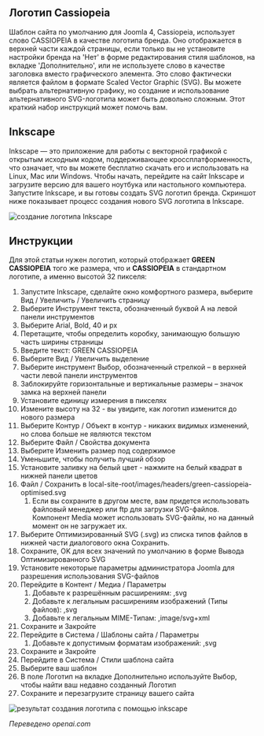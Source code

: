 <!-- Filename: J4.x:Template_SVG_Logos / Display title: Шаблоны логотипов в формате SVG -->

## Логотип Cassiopeia

Шаблон сайта по умолчанию для Joomla 4, Cassiopeia, использует слово CASSIOPEIA в качестве логотипа бренда. Оно отображается в верхней части каждой страницы, если только вы не установите настройки бренда на 'Нет' в форме редактирования стиля шаблонов, на вкладке 'Дополнительно', или не используете слово в качестве заголовка вместо графического элемента. Это слово фактически является файлом в формате Scaled Vector Graphic (SVG). Вы можете выбрать альтернативную графику, но создание и использование альтернативного SVG-логотипа может быть довольно сложным. Этот краткий набор инструкций может помочь вам.


## Inkscape

Inkscape — это приложение для работы с векторной графикой с открытым исходным кодом, поддерживающее кроссплатформенность, что означает, что вы можете бесплатно скачать его и использовать на Linux, Mac или Windows. Чтобы начать, перейдите на сайт Inkscape и загрузите версию для вашего ноутбука или настольного компьютера. Запустите Inkscape, и вы готовы создать SVG логотип бренда. Скриншот ниже показывает процесс создания нового SVG логотипа в Inkscape.

![создание логотипа Inkscape](../../../en/images/templates/templates-svg-logos-inkscape.png)

## Инструкции

Для этой статьи нужен логотип, который отображает **GREEN CASSIOPEIA** того же размера, что и **CASSIOPEIA** в стандартном логотипе, а именно высотой 32 пикселя:

1. Запустите Inkscape, сделайте окно комфортного размера, выберите Вид / Увеличить / Увеличить страницу
2. Выберите Инструмент текста, обозначенный буквой A на левой панели инструментов
3. Выберите Arial, Bold, 40 и px
4. Перетащите, чтобы определить коробку, занимающую большую часть ширины страницы
5. Введите текст: GREEN CASSIOPEIA
6. Выберите Вид / Увеличить выделение
7. Выберите инструмент Выбор, обозначенный стрелкой – в верхней части левой панели инструментов
8. Заблокируйте горизонтальные и вертикальные размеры – значок замка на верхней панели
9. Установите единицу измерения в пикселях
10. Измените высоту на 32 - вы увидите, как логотип изменится до нового размера
11. Выберите Контур / Объект в контур - никаких видимых изменений, но слова больше не являются текстом
12. Выберите Файл / Свойства документа
13. Выберите Изменить размер под содержимое
14. Уменьшите, чтобы получить лучший обзор
15. Установите заливку на белый цвет - нажмите на белый квадрат в нижней панели цветов
16. Файл / Сохранить в local-site-root/images/headers/green-cassiopeia-optimised.svg
    1. Если вы сохраните в другом месте, вам придется использовать файловый менеджер или ftp для загрузки SVG-файлов. Компонент Media может использовать SVG-файлы, но на данный момент он не загружает их.
17. Выберите Оптимизированный SVG (.svg) из списка типов файлов в нижней части диалогового окна Сохранить.
18. Сохраните, OK для всех значений по умолчанию в форме Вывода Оптимизированного SVG
19. Установите некоторые параметры администратора Joomla для разрешения использования SVG-файлов
20. Перейдите в Контент / Медиа / Параметры
    1. Добавьте к разрешённым расширениям: ,svg
    2. Добавьте к легальным расширениям изображений (Типы файлов): ,svg
    3. Добавьте к легальным MIME-Типам: ,image/svg+xml
21. Сохраните и Закройте
22. Перейдите в Система / Шаблоны сайта / Параметры
    1. Добавьте к допустимым форматам изображений: ,svg
23. Сохраните и Закройте
24. Перейдите в Система / Стили шаблона сайта
25. Выберите ваш шаблон
26. В поле Логотип на вкладке Дополнительно используйте Выбор, чтобы найти ваш недавно созданный Логотип
27. Сохраните и перезагрузите страницу вашего сайта

![результат создания логотипа с помощью inkscape](../../../en/images/templates/templates-svg-logos-inkscape-result.png)

*Переведено openai.com*

